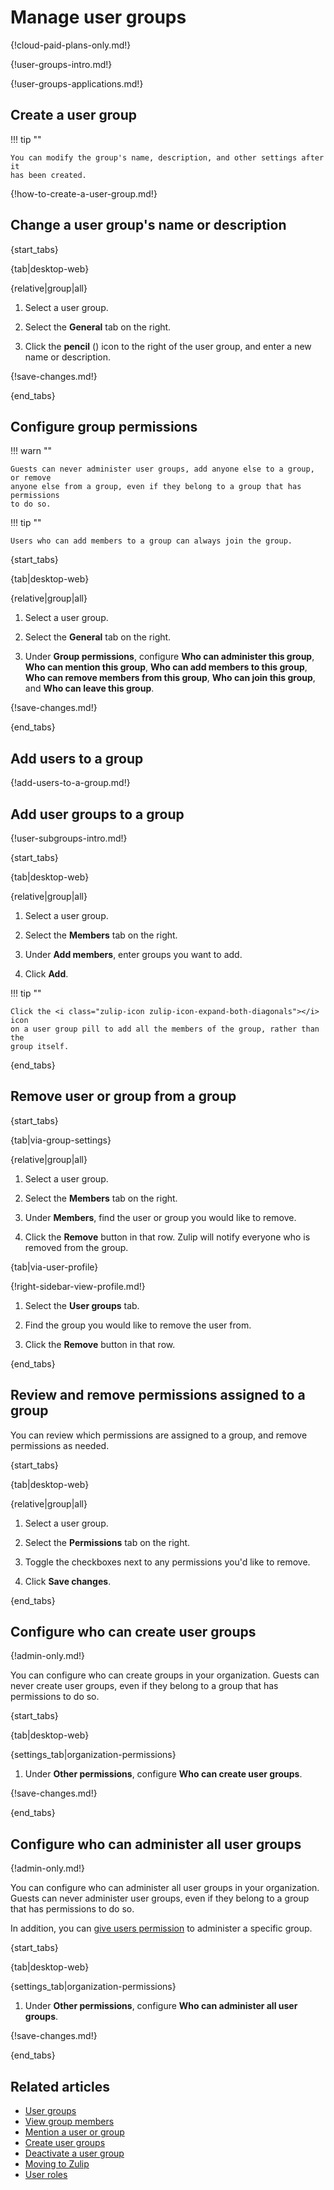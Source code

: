 # Manage user groups

{!cloud-paid-plans-only.md!}

{!user-groups-intro.md!}

{!user-groups-applications.md!}

## Create a user group

!!! tip ""

    You can modify the group's name, description, and other settings after it
    has been created.

{!how-to-create-a-user-group.md!}

## Change a user group's name or description

{start_tabs}

{tab|desktop-web}

{relative|group|all}

1. Select a user group.

1. Select the **General** tab on the right.

1. Click the **pencil** (<i class="fa fa-pencil"></i>) icon
   to the right of the user group, and enter a new name or description.

{!save-changes.md!}

{end_tabs}

## Configure group permissions

!!! warn ""

    Guests can never administer user groups, add anyone else to a group, or remove
    anyone else from a group, even if they belong to a group that has permissions
    to do so.

!!! tip ""

    Users who can add members to a group can always join the group.

{start_tabs}

{tab|desktop-web}

{relative|group|all}

1. Select a user group.

1. Select the **General** tab on the right.

1. Under **Group permissions**, configure **Who can administer this group**, **Who
   can mention this group**, **Who can add members to this group**, **Who can remove
   members from this group**, **Who can join this group**, and **Who can leave this group**.

{!save-changes.md!}

{end_tabs}

## Add users to a group

{!add-users-to-a-group.md!}

## Add user groups to a group

{!user-subgroups-intro.md!}

{start_tabs}

{tab|desktop-web}

{relative|group|all}

1. Select a user group.

1. Select the **Members** tab on the right.

1. Under **Add members**, enter groups you want to add.

1. Click **Add**.

!!! tip ""

    Click the <i class="zulip-icon zulip-icon-expand-both-diagonals"></i> icon
    on a user group pill to add all the members of the group, rather than the
    group itself.

{end_tabs}

## Remove user or group from a group

{start_tabs}

{tab|via-group-settings}

{relative|group|all}

1. Select a user group.

1. Select the **Members** tab on the right.

1. Under **Members**, find the user or group you would like to remove.

1. Click the **Remove** button in that row. Zulip will notify everyone who is
   removed from the group.

{tab|via-user-profile}

{!right-sidebar-view-profile.md!}

1. Select the **User groups** tab.

1. Find the group you would like to remove the user from.

1. Click the **Remove** button in that row.

{end_tabs}

## Review and remove permissions assigned to a group

You can review which permissions are assigned to a group, and remove permissions
as needed.

{start_tabs}

{tab|desktop-web}

{relative|group|all}

1. Select a user group.

1. Select the **Permissions** tab on the right.

1. Toggle the checkboxes next to any permissions you'd like to remove.

1. Click **Save changes**.

{end_tabs}

## Configure who can create user groups

{!admin-only.md!}

You can configure who can create groups in your organization. Guests can never
create user groups, even if they belong to a group that has permissions to do
so.

{start_tabs}

{tab|desktop-web}

{settings_tab|organization-permissions}

1. Under **Other permissions**, configure **Who can create user groups**.

{!save-changes.md!}

{end_tabs}

## Configure who can administer all user groups

{!admin-only.md!}

You can configure who can administer all user groups in your
organization. Guests can never administer user groups, even if they
belong to a group that has permissions to do so.

In addition, you can [give users
permission](#configure-group-permissions) to administer a specific
group.

{start_tabs}

{tab|desktop-web}

{settings_tab|organization-permissions}

1. Under **Other permissions**, configure **Who can administer all user groups**.

{!save-changes.md!}

{end_tabs}

## Related articles

* [User groups](/help/user-groups)
* [View group members](/help/view-group-members)
* [Mention a user or group](/help/mention-a-user-or-group)
* [Create user groups](/help/create-user-groups)
* [Deactivate a user group](/help/deactivate-a-user-group)
* [Moving to Zulip](/help/moving-to-zulip)
* [User roles](/help/user-roles)
